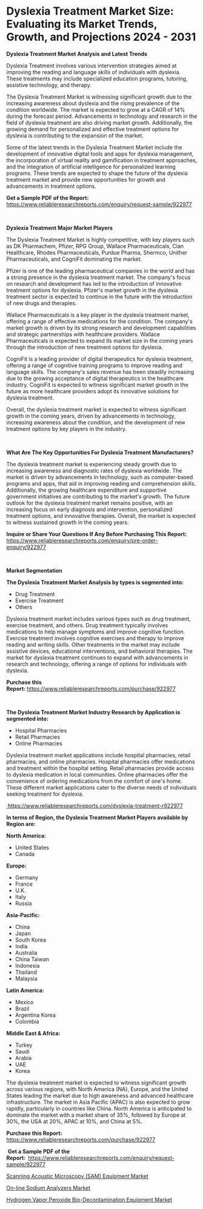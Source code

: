 <p><h1>Dyslexia Treatment Market Size: Evaluating its Market Trends, Growth, and Projections 2024 - 2031</h1></p><p><strong>Dyslexia Treatment Market Analysis and Latest Trends</strong></p>
<p><p>Dyslexia Treatment involves various intervention strategies aimed at improving the reading and language skills of individuals with dyslexia. These treatments may include specialized education programs, tutoring, assistive technology, and therapy.</p><p>The Dyslexia Treatment Market is witnessing significant growth due to the increasing awareness about dyslexia and the rising prevalence of the condition worldwide. The market is expected to grow at a CAGR of 14% during the forecast period. Advancements in technology and research in the field of dyslexia treatment are also driving market growth. Additionally, the growing demand for personalized and effective treatment options for dyslexia is contributing to the expansion of the market.</p><p>Some of the latest trends in the Dyslexia Treatment Market include the development of innovative digital tools and apps for dyslexia management, the incorporation of virtual reality and gamification in treatment approaches, and the integration of artificial intelligence for personalized learning programs. These trends are expected to shape the future of the dyslexia treatment market and provide new opportunities for growth and advancements in treatment options.</p></p>
<p><strong>Get a Sample PDF of the Report:&nbsp;</strong> <a href="https://www.reliableresearchreports.com/enquiry/request-sample/922977">https://www.reliableresearchreports.com/enquiry/request-sample/922977</a></p>
<p>&nbsp;</p>
<p><strong>Dyslexia Treatment Major Market Players</strong></p>
<p><p>The Dyslexia Treatment Market is highly competitive, with key players such as DK Pharmachem, Pfizer, RPG Group, Wallace Pharmaceuticals, Cian Healthcare, Rhodes Pharmaceuticals, Purdue Pharma, Shermco, Unither Pharmaceuticals, and CogniFit dominating the market. </p><p>Pfizer is one of the leading pharmaceutical companies in the world and has a strong presence in the dyslexia treatment market. The company's focus on research and development has led to the introduction of innovative treatment options for dyslexia. Pfizer's market growth in the dyslexia treatment sector is expected to continue in the future with the introduction of new drugs and therapies.</p><p>Wallace Pharmaceuticals is a key player in the dyslexia treatment market, offering a range of effective medications for the condition. The company's market growth is driven by its strong research and development capabilities and strategic partnerships with healthcare providers. Wallace Pharmaceuticals is expected to expand its market size in the coming years through the introduction of new treatment options for dyslexia.</p><p>CogniFit is a leading provider of digital therapeutics for dyslexia treatment, offering a range of cognitive training programs to improve reading and language skills. The company's sales revenue has been steadily increasing due to the growing acceptance of digital therapeutics in the healthcare industry. CogniFit is expected to witness significant market growth in the future as more healthcare providers adopt its innovative solutions for dyslexia treatment. </p><p>Overall, the dyslexia treatment market is expected to witness significant growth in the coming years, driven by advancements in technology, increasing awareness about the condition, and the development of new treatment options by key players in the industry.</p></p>
<p>&nbsp;</p>
<p><strong>What Are The Key Opportunities For Dyslexia Treatment Manufacturers?</strong></p>
<p><p>The dyslexia treatment market is experiencing steady growth due to increasing awareness and diagnostic rates of dyslexia worldwide. The market is driven by advancements in technology, such as computer-based programs and apps, that aid in improving reading and comprehension skills. Additionally, the growing healthcare expenditure and supportive government initiatives are contributing to the market's growth. The future outlook for the dyslexia treatment market remains positive, with an increasing focus on early diagnosis and intervention, personalized treatment options, and innovative therapies. Overall, the market is expected to witness sustained growth in the coming years.</p></p>
<p><strong>Inquire or Share Your Questions If Any Before Purchasing This Report:</strong> <a href="https://www.reliableresearchreports.com/enquiry/pre-order-enquiry/922977">https://www.reliableresearchreports.com/enquiry/pre-order-enquiry/922977</a></p>
<p>&nbsp;</p>
<p><strong>Market Segmentation</strong></p>
<p><strong>The Dyslexia Treatment Market Analysis by types is segmented into:</strong></p>
<p><ul><li>Drug Treatment</li><li>Exercise Treatment</li><li>Others</li></ul></p>
<p><p>Dyslexia treatment market includes various types such as drug treatment, exercise treatment, and others. Drug treatment typically involves medications to help manage symptoms and improve cognitive function. Exercise treatment involves cognitive exercises and therapy to improve reading and writing skills. Other treatments in the market may include assistive devices, educational interventions, and behavioral therapies. The market for dyslexia treatment continues to expand with advancements in research and technology, offering a range of options for individuals with dyslexia.</p></p>
<p><strong>Purchase this Report:&nbsp;</strong><a href="https://www.reliableresearchreports.com/purchase/922977">https://www.reliableresearchreports.com/purchase/922977</a></p>
<p>&nbsp;</p>
<p><strong>The Dyslexia Treatment Market Industry Research by Application is segmented into:</strong></p>
<p><ul><li>Hospital Pharmacies</li><li>Retail Pharmacies</li><li>Online Pharmacies</li></ul></p>
<p><p>Dyslexia treatment market applications include hospital pharmacies, retail pharmacies, and online pharmacies. Hospital pharmacies offer medications and treatment within the hospital setting. Retail pharmacies provide access to dyslexia medication in local communities. Online pharmacies offer the convenience of ordering medications from the comfort of one's home. These different market applications cater to the diverse needs of individuals seeking treatment for dyslexia.</p></p>
<p><a href="https://www.reliableresearchreports.com/dyslexia-treatment-r922977">&nbsp;https://www.reliableresearchreports.com/dyslexia-treatment-r922977</a></p>
<p><strong>In terms of Region, the Dyslexia Treatment Market Players available by Region are:</strong></p>
<p>
    <p> <strong> North America: </strong>
        <ul>
            <li>United States</li>
            <li>Canada</li>
        </ul>
        </p> 
    <p> <strong> Europe: </strong>
        <ul>
            <li>Germany</li>
            <li>France</li>
            <li>U.K.</li>
            <li>Italy</li>
            <li>Russia</li>
        </ul>
        </p> 
    <p> <strong> Asia-Pacific: </strong>
        <ul>
            <li>China</li>
            <li>Japan</li>
            <li>South Korea</li>
            <li>India</li>
            <li>Australia</li>
            <li>China Taiwan</li>
            <li>Indonesia</li>
            <li>Thailand</li>
            <li>Malaysia</li>
        </ul>
        </p> 
    <p> <strong> Latin America: </strong>
        <ul>
            <li>Mexico</li>
            <li>Brazil</li>
            <li>Argentina Korea</li>
            <li>Colombia</li>
        </ul>
        </p> 
    <p> <strong> Middle East & Africa: </strong>
        <ul>
            <li>Turkey</li>
            <li>Saudi</li>
            <li>Arabia</li>
            <li>UAE</li>
            <li>Korea</li>
        </ul>
    </p>
    </p>
<p><p>The dyslexia treatment market is expected to witness significant growth across various regions, with North America (NA), Europe, and the United States leading the market due to high awareness and advanced healthcare infrastructure. The market in Asia Pacific (APAC) is also expected to grow rapidly, particularly in countries like China. North America is anticipated to dominate the market with a market share of 35%, followed by Europe at 30%, the USA at 20%, APAC at 10%, and China at 5%.</p></p>
<p><strong>Purchase this Report: </strong><a href="https://www.reliableresearchreports.com/purchase/922977">https://www.reliableresearchreports.com/purchase/922977</a></p>
<p>&nbsp;<strong>Get a Sample PDF of the Report:&nbsp;&nbsp;</strong><a href="https://www.reliableresearchreports.com/enquiry/request-sample/922977">https://www.reliableresearchreports.com/enquiry/request-sample/922977</a></p>
<p><strong></strong></p>
<p><p><a href="https://github.com/ikahanika44/Market-Research-Report-List-1/blob/main/scanning-acoustic-microscopy-sam-equipment-market.md">Scanning Acoustic Microscopy (SAM) Equipment Market</a></p><p><a href="https://github.com/RickHolmes3/Market-Research-Report-List-5/blob/main/on-line-sodium-analyzers-market.md">On-line Sodium Analyzers Market</a></p><p><a href="https://github.com/refatkhan11277/Market-Research-Report-List-1/blob/main/hydrogen-vapor-peroxide-bio-decontamination-equipment-market.md">Hydrogen Vapor Peroxide Bio-Decontamination Equipment Market</a></p></p>